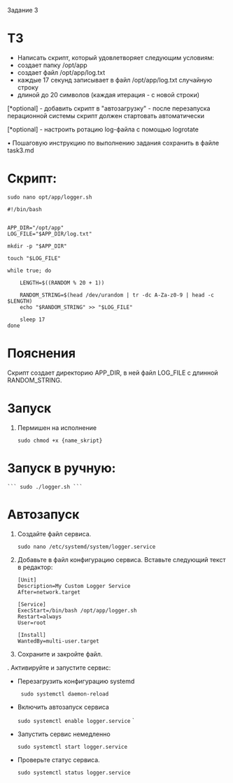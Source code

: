 Задание 3

# ТЗ

- Написать скрипт, который удовлетворяет следующим условиям:
- создает папку /opt/app
- создает файл /opt/app/log.txt
- каждые 17 секунд записывает в файл /opt/app/log.txt случайную строку 
- длиной до 20 символов (каждая итерация - с новой строки)


[*optional] - добавить скрипт в "автозагрузку" - после перезапуска перационной системы скрипт должен стартовать автоматически

[*optional] - настроить ротацию log-файла с помощью logrotate


• Пошаговую инструкцию по выполнению задания сохранить в файле task3.md




# Скрипт: 
``` sudo nano opt/app/logger.sh ```
```
#!/bin/bash


APP_DIR="/opt/app"
LOG_FILE="$APP_DIR/log.txt"

mkdir -p "$APP_DIR"

touch "$LOG_FILE"

while true; do
    
    LENGTH=$((RANDOM % 20 + 1))

    RANDOM_STRING=$(head /dev/urandom | tr -dc A-Za-z0-9 | head -c $LENGTH)
    echo "$RANDOM_STRING" >> "$LOG_FILE"

    sleep 17
done
```

# Пояснения
Скрипт создает директорию APP_DIR, в ней файл LOG_FILE с длинной RANDOM_STRING.

# Запуск

1. Пермишен на исполнение

    ``` sudo chmod +x {name_skript} ``` 

# Запуск в ручную:
    
    ``` sudo ./logger.sh ```

# Автозапуск 

1. Создайте файл сервиса.

    ``` sudo nano /etc/systemd/system/logger.service ```

2. Добавьте в файл конфигурацию сервиса.
Вставьте следующий текст в редактор:

    ``` 
    [Unit]
    Description=My Custom Logger Service
    After=network.target

    [Service]
    ExecStart=/bin/bash /opt/app/logger.sh
    Restart=always
    User=root

    [Install]
    WantedBy=multi-user.target
    ```

3. Сохраните и закройте файл.

. Активируйте и запустите сервис:


- Перезагрузить конфигурацию systemd
   
    ` sudo systemctl daemon-reload`

- Включить автозапуск сервиса

    ```sudo systemctl enable logger.service```
`
- Запустить сервис немедленно
    
    ```sudo systemctl start logger.service```

- Проверьте статус сервиса.

    ``` sudo systemctl status logger.service ``` 
